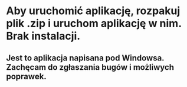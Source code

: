 # Aby uruchomić aplikację, rozpakuj plik .zip i uruchom aplikację w nim. Brak instalacji.
## Jest to aplikacja napisana pod Windowsa. Zachęcam do zgłaszania bugów i możliwych poprawek.
